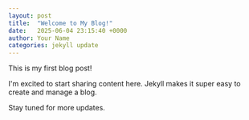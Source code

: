 ```yaml
---
layout: post
title:  "Welcome to My Blog!"
date:   2025-06-04 23:15:40 +0000
author: Your Name
categories: jekyll update
---
```

This is my first blog post!

I'm excited to start sharing content here. Jekyll makes it super easy to create and manage a blog.

Stay tuned for more updates.
